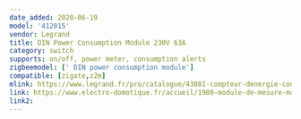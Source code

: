 ```yaml
---
date_added: 2020-06-19
model: '412015'
vendor: Legrand
title: DIN Power Consumption Module 230V 63A
category: switch
supports: on/off, power meter, consumption alerts
zigbeemodel: [' DIN power consumption module']
compatible: [zigate,z2m]
mlink: https://www.legrand.fr/pro/catalogue/43081-compteur-denergie-connecte/compteur-denergie-connecte-pour-installation-with-netatmo-livre-avec-1-transformateur-de-courant-ferme-63a-1-module
link: https://www.electro-domotique.fr/accueil/1980-module-de-mesure-modulaire-230v-with-netatmo-legrand-412015-3414971510180.html
link2: 
---
```

